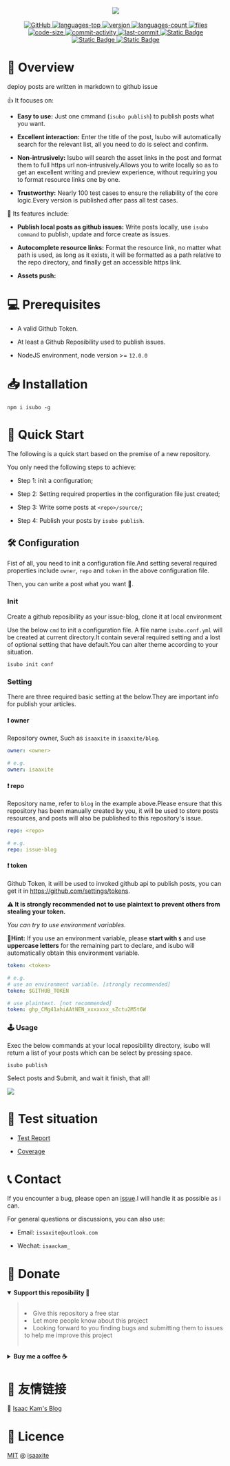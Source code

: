 <div align="center">
  <img src="assets/logo.svg" />
</div>
<br/>
<div align="center">
  <a href="https://github.com/isaaxite/deploy-posts-to-github-issue/blob/main/LICENSE">
    <img alt="GitHub" src="https://img.shields.io/github/license/isaaxite/deploy-posts-to-github-issue">
  </a>
  <a href="https://github.com/isaaxite/deploy-posts-to-github-issue">
    <img src="https://img.shields.io/github/languages/top/isaaxite/deploy-posts-to-github-issue" alt="languages-top">
  </a>
  <a href="https://github.com/isaaxite/deploy-posts-to-github-issue">
    <img src="https://img.shields.io/github/package-json/v/isaaxite/deploy-posts-to-github-issue" alt="version">
  </a>
  <a href="https://github.com/isaaxite/deploy-posts-to-github-issue">
    <img src="https://img.shields.io/github/languages/count/isaaxite/deploy-posts-to-github-issue" alt="languages-count">
  </a>
  <a href="https://github.com/isaaxite/deploy-posts-to-github-issue">
    <img src="https://img.shields.io/github/directory-file-count/isaaxite/deploy-posts-to-github-issue" alt="files">
  </a>
  <a href="https://github.com/isaaxite/deploy-posts-to-github-issue">
    <img src="https://img.shields.io/github/languages/code-size/isaaxite/deploy-posts-to-github-issue" alt="code-size">
  </a>
  <a href="https://github.com/isaaxite/deploy-posts-to-github-issue/commits/main">
    <img src="https://img.shields.io/github/commit-activity/t/isaaxite/deploy-posts-to-github-issue" alt="commit-activity">
  </a>
  <a href="https://github.com/isaaxite/deploy-posts-to-github-issue/commits/main">
    <img src="https://img.shields.io/github/last-commit/isaaxite/deploy-posts-to-github-issue" alt="last-commit">
  </a>
  <a href="https://github.com/isaaxite/deploy-posts-to-github-issue/issues/new">
    <img alt="Static Badge" src="https://img.shields.io/badge/Issue-Report-blue">
  </a>
  <a href="https://isaaxite.github.io/deploy-posts-to-github-issue/reports/test.html">
    <img alt="Static Badge" src="https://img.shields.io/badge/Test-Report-blue">
  </a>
  <a href="https://isaaxite.github.io/deploy-posts-to-github-issue/reports/coverage/index.html">
    <img alt="Static Badge" src="https://img.shields.io/badge/Test-Coverage-blue">
  </a>
</div>

# 📑 Overview

deploy posts are written in markdown  to github issue

👍 It focuses on:

- **Easy to use:** Just one cmmand (`isubo publish`) to publish posts what you want.

- **Excellent interaction:** Enter the title of the post, Isubo will automatically search for the relevant list, all you need to do is select and confirm.

- **Non-intrusively:** Isubo will search the asset links in the post and format them to full https url non-intrusively.Allows you to write locally so as to get an excellent writing and preview experience, without requiring you to format resource links one by one.

- **Trustworthy:** Nearly 100 test cases to ensure the reliability of the core logic.Every version is published after pass all test cases.

🧀 Its features include:

- **Publish local posts as github issues:** Write posts locally, use `isubo command` to publish, update and force create as issues.

- **Autocomplete resource links:** Format the resource link, no matter what path is used, as long as it exists, it will be formatted as a path relative to the repo directory, and finally get an accessible https link.

- **Assets push:** 

# 💻 Prerequisites

- A valid Github Token.

- At least a Github Reposibility used to publish issues.

- NodeJS environment, node version >= `12.0.0`

# 📥 Installation

```shell
npm i isubo -g
```

# 🚀 Quick Start

The following is a quick start based on the premise of a new repository.

You only need the following steps to achieve:

- Step 1: init a configuration;

- Step 2: Setting required properties in the configuration file just created;

- Step 3: Write some posts at `<repo>/source/`;

- Step 4: Publish your posts by `isubo publish`.


## 🛠️ Configuration

Fist of all, you need to init a configuration file.And setting several required properties include `owner`, `repo` and `token` in the above configuration file.

Then, you can write a post what you want 🎊.


### Init

Create a github reposibility as your issue-blog, clone it at local environment

Use the below `cmd` to init a configuration file. A file name `isubo.conf.yml` will be created at current directory.It contain several required setting and a lost of optional setting that have default.You can alter theme according to your situation.

```shell
isubo init conf
```

### Setting

There are three required basic setting at the below.They are important info for publish your articles.

#### ❗ owner

Repository owner, Such as `isaaxite` in `isaaxite/blog`.

```yml
owner: <owner>

# e.g.
owner: isaaxite
```

#### ❗ repo

Repository name, refer to `blog` in the example above.Please ensure that this repository has been manually created by you, it will be used to store posts resources, and posts will also be published to this repository's issue.

```yml
repo: <repo>

# e.g.
repo: issue-blog
```

#### ❗ token

Github Token, it will be used to invoked github api to publish posts, you can get it in https://github.com/settings/tokens.

**⚠️ It is strongly recommended not to use plaintext to prevent others from stealing your token.**

*You can try to use environment variables.*

**📝Hint:** If you use an environment variable, please **start with `$`** and use **uppercase letters** for the remaining part to declare,  and isubo will automatically obtain this environment variable.

```yml
token: <token>

# e.g.
# use an environment variable. [strongly recommended]
token: $GITHUB_TOKEN

# use plaintext. [not recommended]
token: ghp_CMg41ahiAAtNEN_xxxxxxx_sZctu2M5t6W
```

### 🕹️ Usage

Exec the below commands at your local reposibility directory, isubo will return a list of your posts which can be select by pressing space.

```shell
isubo publish
```

Select posts and Submit, and wait it finish, that all!

![](./assets/select_posts.gif)


# 📄 Test situation

- [Test Report](https://isaaxite.github.io/deploy-posts-to-github-issue/reports/test.html)

- [Coverage](https://isaaxite.github.io/deploy-posts-to-github-issue/reports/coverage/index.html)


# 📞 Contact

If you encounter a bug, please open an [issue]().I will handle it as possible as i can.

For general questions or discussions, you can also use:

- Email: `issaxite@outlook.com`

- Wechat: `isaackam_`

# 🎁 Donate


<details open>
  <summary><strong>Support this reposibility 📣</strong></summary>
  <blockquote>
    <br/>
    <li>Give this repository a free star</li>
    <li>Let more people know about this project</li>
    <li>Looking forward to you finding bugs and submitting them to issues to help me improve this project</li>
    <br/>
  </blockquote>
</details>

<details>
  <summary><strong>Buy me a coffee ☕️</strong></summary>
  <blockquote>
    <br/>
    <img width="44%" src="https://isaaxite.github.io/blog/images/alipay.jpg" />
    <img width="50%" src="https://isaaxite.github.io/blog/images/wechatpay.jpg" align="right"/>
    <br/>
  </blockquote>
</details>

# 🤟 友情链接

🔗 [Isaac Kam's Blog]


# 📜 Licence

[MIT] @ [isaaxite]

[Isaac Kam's Blog]: https://isaaxite.github.io/blog/
[MIT]: https://github.com/isaaxite/deploy-posts-to-github-issue/blob/main/LICENSE
[isaaxite]: https://github.com/isaaxite
